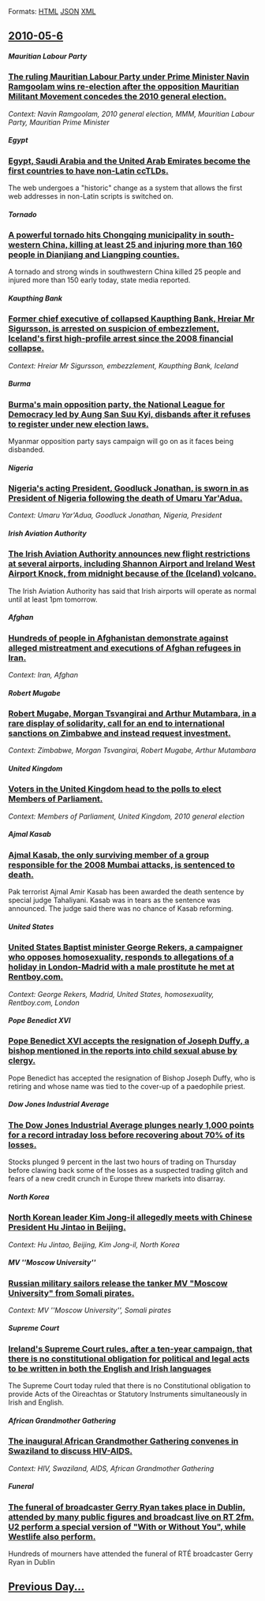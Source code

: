 
Formats: [HTML](2010/05/6/index.html)  [JSON](2010/05/6/index.json)  [XML](2010/05/6/index.xml)  

## [2010-05-6](/news/2010/05/6/index.md)

##### Mauritian Labour Party
### [The ruling Mauritian Labour Party under Prime Minister Navin Ramgoolam wins re-election after the opposition Mauritian Militant Movement concedes the 2010 general election. ](/news/2010/05/6/the-ruling-mauritian-labour-party-under-prime-minister-navin-ramgoolam-wins-re-election-after-the-opposition-mauritian-militant-movement-con.md)
_Context: Navin Ramgoolam, 2010 general election, MMM, Mauritian Labour Party, Mauritian Prime Minister_

##### Egypt
### [Egypt, Saudi Arabia and the United Arab Emirates become the first countries to have non-Latin ccTLDs. ](/news/2010/05/6/egypt-saudi-arabia-and-the-united-arab-emirates-become-the-first-countries-to-have-non-latin-cctlds.md)
The web undergoes a &quot;historic&quot; change as a system that allows the first web addresses in non-Latin scripts is switched on.

##### Tornado
### [A powerful tornado hits Chongqing municipality in south-western China, killing at least 25 and injuring more than 160 people in Dianjiang and Liangping counties. ](/news/2010/05/6/a-powerful-tornado-hits-chongqing-municipality-in-south-western-china-killing-at-least-25-and-injuring-more-than-160-people-in-dianjiang-an.md)
A tornado and strong winds in southwestern China killed 25 people and injured more than 150 early today, state media reported.

##### Kaupthing Bank
### [Former chief executive of collapsed Kaupthing Bank, Hreiar Mr Sigursson, is arrested on suspicion of embezzlement, Iceland's first high-profile arrest since the 2008 financial collapse. ](/news/2010/05/6/former-chief-executive-of-collapsed-kaupthing-bank-hreidar-mar-sigurdsson-is-arrested-on-suspicion-of-embezzlement-iceland-s-first-high-p.md)
_Context: Hreiar Mr Sigursson, embezzlement, Kaupthing Bank, Iceland_

##### Burma
### [Burma's main opposition party, the National League for Democracy led by Aung San Suu Kyi, disbands after it refuses to register under new election laws. ](/news/2010/05/6/burma-s-main-opposition-party-the-national-league-for-democracy-led-by-aung-san-suu-kyi-disbands-after-it-refuses-to-register-under-new-el.md)
Myanmar opposition party says campaign will go on as it faces being disbanded.

##### Nigeria
### [Nigeria's acting President, Goodluck Jonathan, is sworn in as President of Nigeria following the death of Umaru Yar'Adua. ](/news/2010/05/6/nigeria-s-acting-president-goodluck-jonathan-is-sworn-in-as-president-of-nigeria-following-the-death-of-umaru-yar-adua.md)
_Context: Umaru Yar'Adua, Goodluck Jonathan, Nigeria, President_

##### Irish Aviation Authority
### [The Irish Aviation Authority announces new flight restrictions at several airports, including Shannon Airport and Ireland West Airport Knock, from midnight because of the (Iceland) volcano. ](/news/2010/05/6/the-irish-aviation-authority-announces-new-flight-restrictions-at-several-airports-including-shannon-airport-and-ireland-west-airport-knock.md)
The Irish Aviation Authority has said that Irish airports will operate as normal until at least 1pm tomorrow.

##### Afghan
### [Hundreds of people in Afghanistan demonstrate against alleged mistreatment and executions of Afghan refugees in Iran. ](/news/2010/05/6/hundreds-of-people-in-afghanistan-demonstrate-against-alleged-mistreatment-and-executions-of-afghan-refugees-in-iran.md)
_Context: Iran, Afghan_

##### Robert Mugabe
### [Robert Mugabe, Morgan Tsvangirai and Arthur Mutambara, in a rare display of solidarity, call for an end to international sanctions on Zimbabwe and instead request investment. ](/news/2010/05/6/robert-mugabe-morgan-tsvangirai-and-arthur-mutambara-in-a-rare-display-of-solidarity-call-for-an-end-to-international-sanctions-on-zimbab.md)
_Context: Zimbabwe, Morgan Tsvangirai, Robert Mugabe, Arthur Mutambara_

##### United Kingdom
### [Voters in the United Kingdom head to the polls to elect Members of Parliament. ](/news/2010/05/6/voters-in-the-united-kingdom-head-to-the-polls-to-elect-members-of-parliament.md)
_Context: Members of Parliament, United Kingdom, 2010 general election_

##### Ajmal Kasab
### [Ajmal Kasab, the only surviving member of a group responsible for the 2008 Mumbai attacks, is sentenced to death. ](/news/2010/05/6/ajmal-kasab-the-only-surviving-member-of-a-group-responsible-for-the-2008-mumbai-attacks-is-sentenced-to-death.md)
Pak terrorist Ajmal Amir Kasab has been awarded the death sentence by special judge Tahaliyani. Kasab was in tears as the sentence was announced. The judge said there was no chance of Kasab reforming.

##### United States
### [United States Baptist minister George Rekers, a campaigner who opposes homosexuality, responds to allegations of a holiday in London-Madrid with a male prostitute he met at Rentboy.com. ](/news/2010/05/6/united-states-baptist-minister-george-rekers-a-campaigner-who-opposes-homosexuality-responds-to-allegations-of-a-holiday-in-london-madrid.md)
_Context: George Rekers, Madrid, United States, homosexuality, Rentboy.com, London_

##### Pope Benedict XVI
### [Pope Benedict XVI accepts the resignation of Joseph Duffy, a bishop mentioned in the reports into child sexual abuse by clergy. ](/news/2010/05/6/pope-benedict-xvi-accepts-the-resignation-of-joseph-duffy-a-bishop-mentioned-in-the-reports-into-child-sexual-abuse-by-clergy.md)
Pope Benedict has accepted the resignation of Bishop Joseph Duffy, who is retiring and whose name was tied to the cover-up of a paedophile priest.

##### Dow Jones Industrial Average
### [The Dow Jones Industrial Average plunges nearly 1,000 points for a record intraday loss before recovering about 70% of its losses. ](/news/2010/05/6/the-dow-jones-industrial-average-plunges-nearly-1-000-points-for-a-record-intraday-loss-before-recovering-about-70-of-its-losses.md)
Stocks plunged 9 percent in the last two hours of trading on Thursday before clawing back some of the losses as a suspected trading glitch and fears of a new credit crunch in Europe threw markets into disarray.

##### North Korea
### [North Korean leader Kim Jong-il allegedly meets with Chinese President Hu Jintao in Beijing. ](/news/2010/05/6/north-korean-leader-kim-jong-il-allegedly-meets-with-chinese-president-hu-jintao-in-beijing.md)
_Context: Hu Jintao, Beijing, Kim Jong-il, North Korea_

##### MV ''Moscow University''
### [Russian military sailors release the tanker MV "Moscow University" from Somali pirates. ](/news/2010/05/6/russian-military-sailors-release-the-tanker-mv-moscow-university-from-somali-pirates.md)
_Context: MV ''Moscow University'', Somali pirates_

##### Supreme Court
### [Ireland's Supreme Court rules, after a ten-year campaign, that there is no constitutional obligation for political and legal acts to be written in both the English and Irish languages ](/news/2010/05/6/ireland-s-supreme-court-rules-after-a-ten-year-campaign-that-there-is-no-constitutional-obligation-for-political-and-legal-acts-to-be-writ.md)
The Supreme Court today ruled that there is no Constitutional obligation to provide Acts of the Oireachtas or Statutory Instruments simultaneously in Irish and English.

##### African Grandmother Gathering
### [The inaugural African Grandmother Gathering convenes in Swaziland to discuss HIV-AIDS. ](/news/2010/05/6/the-inaugural-african-grandmother-gathering-convenes-in-swaziland-to-discuss-hiv-aids.md)
_Context: HIV, Swaziland, AIDS, African Grandmother Gathering_

##### Funeral
### [The funeral of broadcaster Gerry Ryan takes place in Dublin, attended by many public figures and broadcast live on RT 2fm. U2 perform a special version of "With or Without You", while Westlife also perform. ](/news/2010/05/6/the-funeral-of-broadcaster-gerry-ryan-takes-place-in-dublin-attended-by-many-public-figures-and-broadcast-live-on-rte-2fm-u2-perform-a-spe.md)
Hundreds of mourners have attended the funeral of RTÉ broadcaster Gerry Ryan in Dublin

## [Previous Day...](/news/2010/05/5/index.md)

